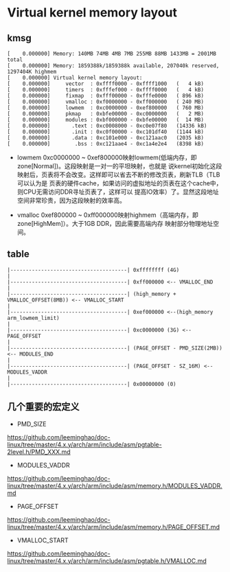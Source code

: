 Virtual kernel memory layout
========================================

kmsg
----------------------------------------

```
[    0.000000] Memory: 140MB 74MB 4MB 7MB 255MB 88MB 1433MB = 2001MB total
[    0.000000] Memory: 1859388k/1859388k available, 207040k reserved, 1297404K highmem
[    0.000000] Virtual kernel memory layout:
[    0.000000]     vector  : 0xffff0000 - 0xffff1000   (   4 kB)
[    0.000000]     timers  : 0xfffef000 - 0xffff0000   (   4 kB)
[    0.000000]     fixmap  : 0xfff00000 - 0xfffe0000   ( 896 kB)
[    0.000000]     vmalloc : 0xf0000000 - 0xff000000   ( 240 MB)
[    0.000000]     lowmem  : 0xc0000000 - 0xef800000   ( 760 MB)
[    0.000000]     pkmap   : 0xbfe00000 - 0xc0000000   (   2 MB)
[    0.000000]     modules : 0xbf000000 - 0xbfe00000   (  14 MB)
[    0.000000]       .text : 0xc0008000 - 0xc0e07f80   (14336 kB)
[    0.000000]       .init : 0xc0f00000 - 0xc101df40   (1144 kB)
[    0.000000]       .data : 0xc101e000 - 0xc121aac0   (2035 kB)
[    0.000000]        .bss : 0xc121aae4 - 0xc1a4e2e4   (8398 kB)
```

* lowmem
 0xc0000000 ~ 0xef800000映射lowmem(低端内存，即zone[Normal])。这段映射是一对一的平坦映射，也就是
 说kernel初始化这段映射后，页表将不会改变。这样即可以省去不断的修改页表，刷新TLB（TLB可以认为是
 页表的硬件cache，如果访问的虚拟地址的页表在这个cache中，则CPU无需访问DDR寻址页表了，这样可以
 提高IO效率）了。显然这段地址空间非常珍贵，因为这段映射的效率高。

* vmalloc
 0xef800000 ~ 0xff000000映射highmem（高端内存，即zone[HighMem]）。大于1GB DDR，因此需要高端内存
 映射部分物理地址空间。

table
----------------------------------------

```
|--------------------------------------| 0xffffffff (4G)
|
|--------------------------------------| 0xff000000 <-- VMALLOC_END
|
|--------------------------------------| (high_memory + VMALLOC_OFFSET(8MB)) <-- VMALLOC_START
|
|--------------------------------------| 0xef000000 <--(high_memory arm_lowmem_limit)
|
|--------------------------------------| 0xc0000000 (3G) <-- PAGE_OFFSET
|
|--------------------------------------| (PAGE_OFFSET - PMD_SIZE(2MB)) <-- MODULES_END
|
|--------------------------------------| (PAGE_OFFSET - SZ_16M) <-- MODULES_VADDR
|
|--------------------------------------| 0x00000000 (0)
```

几个重要的宏定义
----------------------------------------

* PMD_SIZE

https://github.com/leeminghao/doc-linux/tree/master/4.x.y/arch/arm/include/asm/pgtable-2level.h/PMD_XXX.md

* MODULES_VADDR

https://github.com/leeminghao/doc-linux/tree/master/4.x.y/arch/arm/include/asm/memory.h/MODULES_VADDR.md

* PAGE_OFFSET

https://github.com/leeminghao/doc-linux/tree/master/4.x.y/arch/arm/include/asm/memory.h/PAGE_OFFSET.md

* VMALLOC_START

https://github.com/leeminghao/doc-linux/tree/master/4.x.y/arch/arm/include/asm/pgtable.h/VMALLOC.md